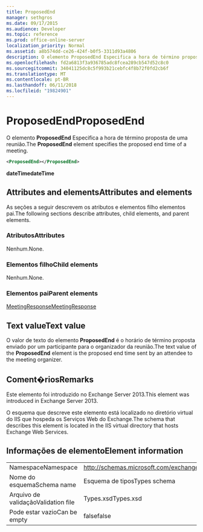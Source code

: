 ```yaml
---
title: ProposedEnd
manager: sethgros
ms.date: 09/17/2015
ms.audience: Developer
ms.topic: reference
ms.prod: office-online-server
localization_priority: Normal
ms.assetid: a8b574dd-ce26-424f-b0f5-3311d93a4806
description: O elemento ProposedEnd Especifica a hora de término proposta de uma reunião.
ms.openlocfilehash: fd2a6813f3a936785adc8fcea289cb547d52c8c0
ms.sourcegitcommit: 34041125dc8c5f993b21cebfc4f8b72f0fd2cb6f
ms.translationtype: MT
ms.contentlocale: pt-BR
ms.lasthandoff: 06/11/2018
ms.locfileid: "19824901"
---
```

# <a name="proposedend"></a><span data-ttu-id="debcb-103">ProposedEnd</span><span class="sxs-lookup"><span data-stu-id="debcb-103">ProposedEnd</span></span>

<span data-ttu-id="debcb-104">O elemento **ProposedEnd** Especifica a hora de término proposta de uma reunião.</span><span class="sxs-lookup"><span data-stu-id="debcb-104">The **ProposedEnd** element specifies the proposed end time of a meeting.</span></span> 
  
```XML
<ProposedEnd></ProposedEnd>
```

 <span data-ttu-id="debcb-105">**dateTime**</span><span class="sxs-lookup"><span data-stu-id="debcb-105">**dateTime**</span></span>
## <a name="attributes-and-elements"></a><span data-ttu-id="debcb-106">Attributes and elements</span><span class="sxs-lookup"><span data-stu-id="debcb-106">Attributes and elements</span></span>

<span data-ttu-id="debcb-107">As seções a seguir descrevem os atributos e elementos filho elementos pai.</span><span class="sxs-lookup"><span data-stu-id="debcb-107">The following sections describe attributes, child elements, and parent elements.</span></span>
  
### <a name="attributes"></a><span data-ttu-id="debcb-108">Atributos</span><span class="sxs-lookup"><span data-stu-id="debcb-108">Attributes</span></span>

<span data-ttu-id="debcb-109">Nenhum.</span><span class="sxs-lookup"><span data-stu-id="debcb-109">None.</span></span>
  
### <a name="child-elements"></a><span data-ttu-id="debcb-110">Elementos filho</span><span class="sxs-lookup"><span data-stu-id="debcb-110">Child elements</span></span>

<span data-ttu-id="debcb-111">Nenhum.</span><span class="sxs-lookup"><span data-stu-id="debcb-111">None.</span></span>
  
### <a name="parent-elements"></a><span data-ttu-id="debcb-112">Elementos pai</span><span class="sxs-lookup"><span data-stu-id="debcb-112">Parent elements</span></span>

[<span data-ttu-id="debcb-113">MeetingResponse</span><span class="sxs-lookup"><span data-stu-id="debcb-113">MeetingResponse</span></span>](meetingresponse.md)
  
## <a name="text-value"></a><span data-ttu-id="debcb-114">Text value</span><span class="sxs-lookup"><span data-stu-id="debcb-114">Text value</span></span>

<span data-ttu-id="debcb-115">O valor de texto do elemento **ProposedEnd** é o horário de término proposta enviado por um participante para o organizador da reunião.</span><span class="sxs-lookup"><span data-stu-id="debcb-115">The text value of the **ProposedEnd** element is the proposed end time sent by an attendee to the meeting organizer.</span></span> 
  
## <a name="remarks"></a><span data-ttu-id="debcb-116">Coment�rios</span><span class="sxs-lookup"><span data-stu-id="debcb-116">Remarks</span></span>

<span data-ttu-id="debcb-117">Este elemento foi introduzido no Exchange Server 2013.</span><span class="sxs-lookup"><span data-stu-id="debcb-117">This element was introduced in Exchange Server 2013.</span></span>
  
<span data-ttu-id="debcb-118">O esquema que descreve este elemento está localizado no diretório virtual do IIS que hospeda os Serviços Web do Exchange.</span><span class="sxs-lookup"><span data-stu-id="debcb-118">The schema that describes this element is located in the IIS virtual directory that hosts Exchange Web Services.</span></span>
  
## <a name="element-information"></a><span data-ttu-id="debcb-119">Informações de elemento</span><span class="sxs-lookup"><span data-stu-id="debcb-119">Element information</span></span>

|||
|:-----|:-----|
|<span data-ttu-id="debcb-120">Namespace</span><span class="sxs-lookup"><span data-stu-id="debcb-120">Namespace</span></span>  <br/> |http://schemas.microsoft.com/exchange/services/2006/types  <br/> |
|<span data-ttu-id="debcb-121">Nome do esquema</span><span class="sxs-lookup"><span data-stu-id="debcb-121">Schema name</span></span>  <br/> |<span data-ttu-id="debcb-122">Esquema de tipos</span><span class="sxs-lookup"><span data-stu-id="debcb-122">Types schema</span></span>  <br/> |
|<span data-ttu-id="debcb-123">Arquivo de validação</span><span class="sxs-lookup"><span data-stu-id="debcb-123">Validation file</span></span>  <br/> |<span data-ttu-id="debcb-124">Types.xsd</span><span class="sxs-lookup"><span data-stu-id="debcb-124">Types.xsd</span></span>  <br/> |
|<span data-ttu-id="debcb-125">Pode estar vazio</span><span class="sxs-lookup"><span data-stu-id="debcb-125">Can be empty</span></span>  <br/> |<span data-ttu-id="debcb-126">false</span><span class="sxs-lookup"><span data-stu-id="debcb-126">false</span></span>  <br/> |
   

